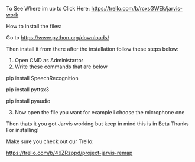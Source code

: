 To See Where im up to Click Here:
https://trello.com/b/rcxsGWEk/jarvis-work


How to install the files:

Go to https://www.python.org/downloads/

Then install it from there
after the installation follow these steps below:

  1) Open CMD as Administartor
  2) Write these commands that are below

  pip install SpeechRecognition

  pip install pyttsx3

  pip install pyaudio

  3) Now open the file you want for example i choose the microphone one

Then thats it you got Jarvis working but keep in mind this is in Beta
Thanks For installing!

Make sure you check out our Trello:

https://trello.com/b/46ZRzppd/project-jarvis-remap
